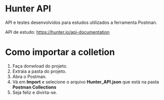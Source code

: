 # Hunter API  

API e testes desenvolvidos para estudos utilizados a ferramenta Postman.

API de estudo: https://hunter.io/api-documentation

# Como importar a colletion

1. Faça donwload do projeto.
2. Extraia a pasta do projeto.
3. Abra o Postman.
4. Vá em **Import** e selecione o arquivo **Hunter_API.json** que está na pasta **Postman Collections**
5. Seja feliz e divirta-se.  

